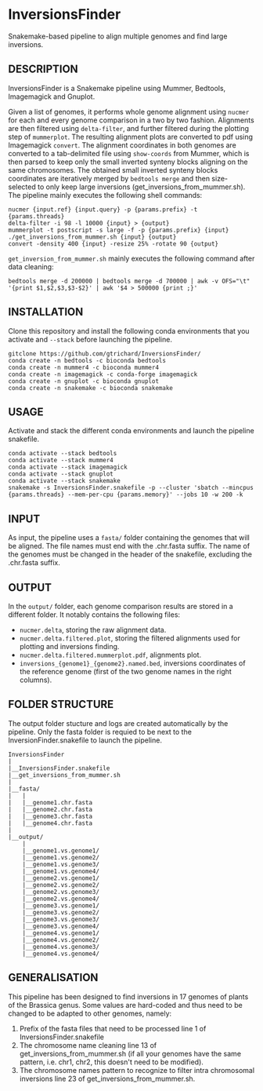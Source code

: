 # InversionsFinder
Snakemake-based pipeline to align multiple genomes and find large inversions.


## DESCRIPTION

InversionsFinder is a Snakemake pipeline using Mummer, Bedtools, Imagemagick and Gnuplot.

Given a list of genomes, it performs whole genome alignment using `nucmer` for each and every genome comparison in a two by two fashion. Alignments are then filtered using `delta-filter`, and further filtered during the plotting step of `mummerplot`. The resulting alignment plots are converted to pdf using Imagemagick `convert`. The alignment coordinates in both genomes are converted to a tab-delimited file using `show-coords` from Mummer, which is then parsed to keep only the small inverted synteny blocks aligning on the same chromosomes. The obtained small inverted synteny blocks coordinates are iteratively merged by `bedtools merge` and then size-selected to only keep large inversions (get_inversions_from_mummer.sh). The pipeline mainly executes the following shell commands:

```
nucmer {input.ref} {input.query} -p {params.prefix} -t {params.threads}
delta-filter -i 98 -l 10000 {input} > {output}
mummerplot -t postscript -s large -f -p {params.prefix} {input}
./get_inversions_from_mummer.sh {input} {output}
convert -density 400 {input} -resize 25% -rotate 90 {output}
```

`get_inversion_from_mummer.sh` mainly executes the following command after data cleaning:

```
bedtools merge -d 200000 | bedtools merge -d 700000 | awk -v OFS="\t" '{print $1,$2,$3,$3-$2}' | awk '$4 > 500000 {print ;}'
```

## INSTALLATION

Clone this repository and install the following conda environments that you activate and `--stack` before launching the pipeline.

```
gitclone https://github.com/gtrichard/InversionsFinder/
conda create -n bedtools -c bioconda bedtools
conda create -n mummer4 -c bioconda mummer4
conda create -n imagemagick -c conda-forge imagemagick
conda create -n gnuplot -c bioconda gnuplot
conda create -n snakemake -c bioconda snakemake
```


## USAGE

Activate and stack the different conda environments and launch the pipeline snakefile.

```
conda activate --stack bedtools 
conda activate --stack mummer4
conda activate --stack imagemagick 
conda activate --stack gnuplot 
conda activate --stack snakemake
snakemake -s InversionsFinder.snakefile -p --cluster 'sbatch --mincpus {params.threads} --mem-per-cpu {params.memory}' --jobs 10 -w 200 -k
```


## INPUT

As input, the pipeline uses a `fasta/` folder containing the genomes that will be aligned. The file names must end with the .chr.fasta suffix.
The name of the genomes must be changed in the header of the snakefile, excluding the .chr.fasta suffix.


## OUTPUT

In the `output/` folder, each genome comparison results are stored in a different folder. It notably contains the following files:

- `nucmer.delta`, storing the raw alignment data.
- `nucmer.delta.filtered.plot`, storing the filtered alignments used for plotting and inversions finding.
- `nucmer.delta.filtered.mummerplot.pdf`, alignments plot.
- `inversions_{genome1}_{genome2}.named.bed`,  inversions coordinates of the reference genome (first of the two genome names in the right columns).


## FOLDER STRUCTURE

The output folder stucture and logs are created automatically by the pipeline. Only the fasta folder is requied to be next to the InversionFinder.snakefile to launch the pipeline.

```
InversionsFinder
|
|__InversionsFinder.snakefile
|__get_inversions_from_mummer.sh
|
|__fasta/
|   |
|   |__genome1.chr.fasta
|   |__genome2.chr.fasta
|   |__genome3.chr.fasta
|   |__genome4.chr.fasta
|
|__output/
    |
    |__genome1.vs.genome1/
    |__genome1.vs.genome2/
    |__genome1.vs.genome3/
    |__genome1.vs.genome4/
    |__genome2.vs.genome1/
    |__genome2.vs.genome2/
    |__genome2.vs.genome3/
    |__genome2.vs.genome4/
    |__genome3.vs.genome1/
    |__genome3.vs.genome2/
    |__genome3.vs.genome3/
    |__genome3.vs.genome4/
    |__genome4.vs.genome1/
    |__genome4.vs.genome2/
    |__genome4.vs.genome3/
    |__genome4.vs.genome4/
```

## GENERALISATION

This pipeline has been designed to find inversions in 17 genomes of plants of the Brassica genus. Some values are hard-coded and thus need to be changed to be adapted to other genomes, namely:

1. Prefix of the fasta files that need to be processed line 1 of InversionsFinder.snakefile
2. The chromosome name cleaning line 13 of get_inversions_from_mummer.sh (if all your genomes have the same pattern, i.e. chr1, chr2, this doesn't need to be modified).
3. The chromosome names pattern to recognize to filter intra chromosomal inversions line 23 of get_inversions_from_mummer.sh.
